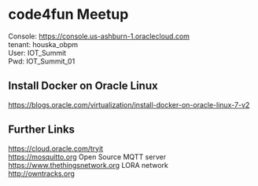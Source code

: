 # code4fun Meetup

Console: https://console.us-ashburn-1.oraclecloud.com <br>
tenant:	houska_obpm<br>
User:		IOT_Summit<br>
Pwd:		IOT_Summit_01<br>


## Install Docker on Oracle Linux 
https://blogs.oracle.com/virtualization/install-docker-on-oracle-linux-7-v2

## Further Links <br>
https://cloud.oracle.com/tryit <br> 
https://mosquitto.org  Open Source MQTT server <br> 
https://www.thethingsnetwork.org  LORA network <br> 
http://owntracks.org <br>
